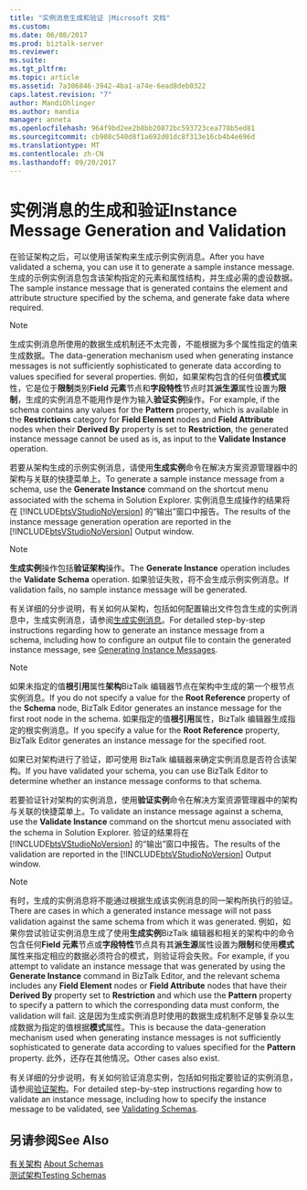 ```yaml
---
title: "实例消息生成和验证 |Microsoft 文档"
ms.custom: 
ms.date: 06/08/2017
ms.prod: biztalk-server
ms.reviewer: 
ms.suite: 
ms.tgt_pltfrm: 
ms.topic: article
ms.assetid: 7a306846-3942-4ba1-a74e-6ead8deb0322
caps.latest.revision: "7"
author: MandiOhlinger
ms.author: mandia
manager: anneta
ms.openlocfilehash: 964f9bd2ee2b8bb20872bc593723cea778b5ed81
ms.sourcegitcommit: cb908c540d8f1a692d01dc8f313e16cb4b4e696d
ms.translationtype: MT
ms.contentlocale: zh-CN
ms.lasthandoff: 09/20/2017
---
```

# <a name="instance-message-generation-and-validation"></a><span data-ttu-id="6cefd-102">实例消息的生成和验证</span><span class="sxs-lookup"><span data-stu-id="6cefd-102">Instance Message Generation and Validation</span></span>
<span data-ttu-id="6cefd-103">在验证架构之后，可以使用该架构来生成示例实例消息。</span><span class="sxs-lookup"><span data-stu-id="6cefd-103">After you have validated a schema, you can use it to generate a sample instance message.</span></span> <span data-ttu-id="6cefd-104">生成的示例实例消息包含该架构指定的元素和属性结构，并生成必需的虚设数据。</span><span class="sxs-lookup"><span data-stu-id="6cefd-104">The sample instance message that is generated contains the element and attribute structure specified by the schema, and generate fake data where required.</span></span>  
  
> [!NOTE]
>  <span data-ttu-id="6cefd-105">生成实例消息所使用的数据生成机制还不太完善，不能根据为多个属性指定的值来生成数据。</span><span class="sxs-lookup"><span data-stu-id="6cefd-105">The data-generation mechanism used when generating instance messages is not sufficiently sophisticated to generate data according to values specified for several properties.</span></span> <span data-ttu-id="6cefd-106">例如，如果架构包含的任何值**模式**属性，它是位于**限制**类别**Field 元素**节点和**字段特性**节点时其**派生源**属性设置为**限制**，生成的实例消息不能用作是作为输入**验证实例**操作。</span><span class="sxs-lookup"><span data-stu-id="6cefd-106">For example, if the schema contains any values for the **Pattern** property, which is available in the **Restrictions** category for **Field Element** nodes and **Field Attribute** nodes when their **Derived By** property is set to **Restriction**, the generated instance message cannot be used as is, as input to the **Validate Instance** operation.</span></span>  
  
 <span data-ttu-id="6cefd-107">若要从架构生成的示例实例消息，请使用**生成实例**命令在解决方案资源管理器中的架构与关联的快捷菜单上。</span><span class="sxs-lookup"><span data-stu-id="6cefd-107">To generate a sample instance message from a schema, use the **Generate Instance** command on the shortcut menu associated with the schema in Solution Explorer.</span></span> <span data-ttu-id="6cefd-108">实例消息生成操作的结果将在 [!INCLUDE[btsVStudioNoVersion](../includes/btsvstudionoversion-md.md)] 的“输出”窗口中报告。</span><span class="sxs-lookup"><span data-stu-id="6cefd-108">The results of the instance message generation operation are reported in the [!INCLUDE[btsVStudioNoVersion](../includes/btsvstudionoversion-md.md)] Output window.</span></span>  
  
> [!NOTE]
>  <span data-ttu-id="6cefd-109">**生成实例**操作包括**验证架构**操作。</span><span class="sxs-lookup"><span data-stu-id="6cefd-109">The **Generate Instance** operation includes the **Validate Schema** operation.</span></span> <span data-ttu-id="6cefd-110">如果验证失败，将不会生成示例实例消息。</span><span class="sxs-lookup"><span data-stu-id="6cefd-110">If validation fails, no sample instance message will be generated.</span></span>  
  
 <span data-ttu-id="6cefd-111">有关详细的分步说明，有关如何从架构，包括如何配置输出文件包含生成的实例消息中，生成实例消息，请参阅[生成实例消息](../core/how-to-generate-instance-messages.md)。</span><span class="sxs-lookup"><span data-stu-id="6cefd-111">For detailed step-by-step instructions regarding how to generate an instance message from a schema, including how to configure an output file to contain the generated instance message, see [Generating Instance Messages](../core/how-to-generate-instance-messages.md).</span></span>  
  
> [!NOTE]
>  <span data-ttu-id="6cefd-112">如果未指定的值**根引用**属性**架构**BizTalk 编辑器节点在架构中生成的第一个根节点实例消息。</span><span class="sxs-lookup"><span data-stu-id="6cefd-112">If you do not specify a value for the **Root Reference** property of the **Schema** node, BizTalk Editor generates an instance message for the first root node in the schema.</span></span> <span data-ttu-id="6cefd-113">如果指定的值**根引用**属性，BizTalk 编辑器生成指定的根实例消息。</span><span class="sxs-lookup"><span data-stu-id="6cefd-113">If you specify a value for the **Root Reference** property, BizTalk Editor generates an instance message for the specified root.</span></span>  
  
 <span data-ttu-id="6cefd-114">如果已对架构进行了验证，即可使用 BizTalk 编辑器来确定实例消息是否符合该架构。</span><span class="sxs-lookup"><span data-stu-id="6cefd-114">If you have validated your schema, you can use BizTalk Editor to determine whether an instance message conforms to that schema.</span></span>  
  
 <span data-ttu-id="6cefd-115">若要验证针对架构的实例消息，使用**验证实例**命令在解决方案资源管理器中的架构与关联的快捷菜单上。</span><span class="sxs-lookup"><span data-stu-id="6cefd-115">To validate an instance message against a schema, use the **Validate Instance** command on the shortcut menu associated with the schema in Solution Explorer.</span></span> <span data-ttu-id="6cefd-116">验证的结果将在 [!INCLUDE[btsVStudioNoVersion](../includes/btsvstudionoversion-md.md)] 的“输出”窗口中报告。</span><span class="sxs-lookup"><span data-stu-id="6cefd-116">The results of the validation are reported in the [!INCLUDE[btsVStudioNoVersion](../includes/btsvstudionoversion-md.md)] Output window.</span></span>  
  
> [!NOTE]
>  <span data-ttu-id="6cefd-117">有时，生成的实例消息将不能通过根据生成该实例消息的同一架构所执行的验证。</span><span class="sxs-lookup"><span data-stu-id="6cefd-117">There are cases in which a generated instance message will not pass validation against the same schema from which it was generated.</span></span> <span data-ttu-id="6cefd-118">例如，如果你尝试验证实例消息生成了使用**生成实例**BizTalk 编辑器和相关的架构中的命令包含任何**Field 元素**节点或**字段特性**节点具有其**派生源**属性设置为**限制**和使用**模式**属性来指定相应的数据必须符合的模式，则验证将会失败。</span><span class="sxs-lookup"><span data-stu-id="6cefd-118">For example, if you attempt to validate an instance message that was generated by using the **Generate Instance** command in BizTalk Editor, and the relevant schema includes any **Field Element** nodes or **Field Attribute** nodes that have their **Derived By** property set to **Restriction** and which use the **Pattern** property to specify a pattern to which the corresponding data must conform, the validation will fail.</span></span> <span data-ttu-id="6cefd-119">这是因为生成实例消息时使用的数据生成机制不足够复杂以生成数据为指定的值根据**模式**属性。</span><span class="sxs-lookup"><span data-stu-id="6cefd-119">This is because the data-generation mechanism used when generating instance messages is not sufficiently sophisticated to generate data according to values specified for the **Pattern** property.</span></span> <span data-ttu-id="6cefd-120">此外，还存在其他情况。</span><span class="sxs-lookup"><span data-stu-id="6cefd-120">Other cases also exist.</span></span>  
  
 <span data-ttu-id="6cefd-121">有关详细的分步说明，有关如何验证消息实例，包括如何指定要验证的实例消息，请参阅[验证架构](../core/how-to-validate-schemas-in-visual-studio.md)。</span><span class="sxs-lookup"><span data-stu-id="6cefd-121">For detailed step-by-step instructions regarding how to validate an instance message, including how to specify the instance message to be validated, see [Validating Schemas](../core/how-to-validate-schemas-in-visual-studio.md).</span></span>  
  
## <a name="see-also"></a><span data-ttu-id="6cefd-122">另请参阅</span><span class="sxs-lookup"><span data-stu-id="6cefd-122">See Also</span></span>  
 <span data-ttu-id="6cefd-123">[有关架构](../core/about-schemas.md) </span><span class="sxs-lookup"><span data-stu-id="6cefd-123">[About Schemas](../core/about-schemas.md) </span></span>  
 [<span data-ttu-id="6cefd-124">测试架构</span><span class="sxs-lookup"><span data-stu-id="6cefd-124">Testing Schemas</span></span>](../core/testing-schemas.md)